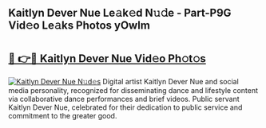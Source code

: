 ## Kaitlyn Dever Nue Le𝚊k𝚎d N𝚞𝚍e - Part-P9G Vid𝚎o Le𝚊ks Photos yOwlm

# <h2><a href="http://fb0qc1.evod.top/?m=Kaitlyn+Dever+Nue">🔗 👉🔴 Kaitlyn Dever Nue Vid𝚎o Ph𝚘t𝚘s</a></h2>

[![Kaitlyn Dever Nue N𝚞d𝚎s](https://i.imgur.com/8V9OHl7.gif)](http://fb0qc1.evod.top/?m=Kaitlyn+Dever+Nue)
Digital artist Kaitlyn Dever Nue and social media personality, recognized for disseminating dance and lifestyle content via collaborative dance performances and brief videos. Public servant Kaitlyn Dever Nue, celebrated for their dedication to public service and commitment to the greater good. 
